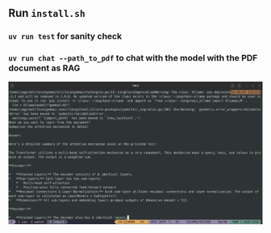 ## Run `install.sh`

### `uv run test` for sanity check

### `uv run chat --path_to_pdf` to chat with the model with the PDF document as RAG

![First Run](results/first_run.png)

